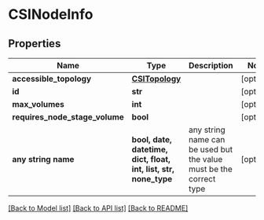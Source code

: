 # CSINodeInfo


## Properties
Name | Type | Description | Notes
------------ | ------------- | ------------- | -------------
**accessible_topology** | [**CSITopology**](CSITopology.md) |  | [optional] 
**id** | **str** |  | [optional] 
**max_volumes** | **int** |  | [optional] 
**requires_node_stage_volume** | **bool** |  | [optional] 
**any string name** | **bool, date, datetime, dict, float, int, list, str, none_type** | any string name can be used but the value must be the correct type | [optional]

[[Back to Model list]](../README.md#documentation-for-models) [[Back to API list]](../README.md#documentation-for-api-endpoints) [[Back to README]](../README.md)


